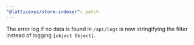 ```yaml
---
"@latticexyz/store-indexer": patch
---
```


The error log if no data is found in `/api/logs` is now stringifying the filter instead of logging `[object Object]`.
